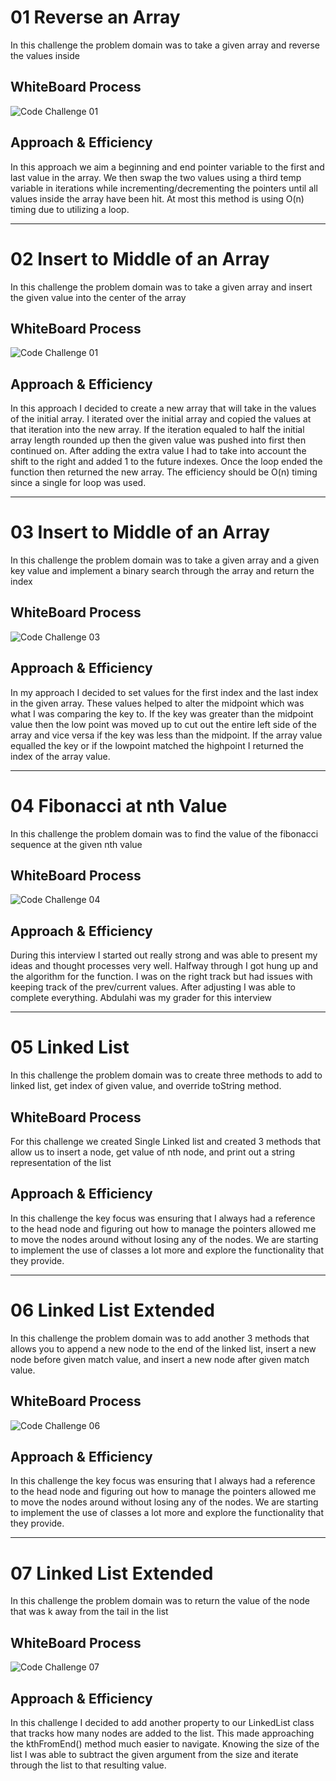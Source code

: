 # 01 Reverse an Array

In this challenge the problem domain was to take a given array and reverse the values inside

## WhiteBoard Process

![Code Challenge 01](imgs/CodeChallenge01.jpg)

## Approach & Efficiency

In this approach we aim a beginning and end pointer variable to the first and last value in the array. We then swap the two values using a third temp variable in iterations while incrementing/decrementing the pointers until all values inside the array have been hit. At most this method is using O(n) timing due to utilizing a loop.

---

# 02 Insert to Middle of an Array

In this challenge the problem domain was to take a given array and insert the given value into the center of the array

## WhiteBoard Process

![Code Challenge 01](imgs/CodeChallenge02.jpg)

## Approach & Efficiency

In this approach I decided to create a new array that will take in the values of the initial array. I iterated over the initial array and copied the values at that iteration into the new array. If the iteration equaled to half the initial array length rounded up then the given value was pushed into first then continued on. After adding the extra value I had to take into account the shift to the right and added 1 to the future indexes. Once the loop ended the function then returned the new array. The efficiency should be O(n) timing since a single for loop was used.

---

# 03 Insert to Middle of an Array

In this challenge the problem domain was to take a given array and a given key value and implement a binary search through the array and return the index

## WhiteBoard Process

![Code Challenge 03](imgs/CodeChallenge03.jpg)

## Approach & Efficiency

In my approach I decided to set values for the first index and the last index in the given array. These values helped to alter the midpoint which was what I was comparing the key to. If the key was greater than the midpoint value then the low point was moved up to cut out the entire left side of the array and vice versa if the key was less than the midpoint. If the array value equalled the key or if the lowpoint matched the highpoint I returned the index of the array value.

---

# 04 Fibonacci at nth Value

In this challenge the problem domain was to find the value of the fibonacci sequence at the given nth value

## WhiteBoard Process

![Code Challenge 04](imgs/CodeChallenge04.jpg)

## Approach & Efficiency

During this interview I started out really strong and was able to present my ideas and thought processes very well. Halfway through I got hung up and the algorithm for the function. I was on the right track but had issues with keeping track of the prev/current values. After adjusting I was able to complete everything. Abdulahi was my grader for this interview

---

#  05 Linked List

In this challenge the problem domain was to create three methods to add to linked list, get index of given value, and override toString method.

## WhiteBoard Process

For this challenge we created Single Linked list and created 3 methods that allow us to insert a node, get value of nth node, and print out a string representation of the list

## Approach & Efficiency

In this challenge the key focus was ensuring that I always had a reference to the head node and figuring out how to manage the pointers allowed me to move the nodes around without losing any of the nodes. We are starting to implement the use of classes a lot more and explore the functionality that they provide.

---

#  06 Linked List Extended

In this challenge the problem domain was to add another 3 methods that allows you to append a new node to the end of the linked list, insert a new node before given match value, and insert a new node after given match value.

## WhiteBoard Process

![Code Challenge 06](imgs/CodeChallenge06.jpg)

## Approach & Efficiency

In this challenge the key focus was ensuring that I always had a reference to the head node and figuring out how to manage the pointers allowed me to move the nodes around without losing any of the nodes. We are starting to implement the use of classes a lot more and explore the functionality that they provide.

---

#  07 Linked List Extended

In this challenge the problem domain was to return the value of the node that was k away from the tail in the list

## WhiteBoard Process

![Code Challenge 07](imgs/CodeChallenge07.jpg)

## Approach & Efficiency

In this challenge I decided to add another property to our LinkedList class that tracks how many nodes are added to the list. This made approaching the kthFromEnd() method much easier to navigate. Knowing the size of the list I was able to subtract the given argument from the size and iterate through the list to that resulting value.
